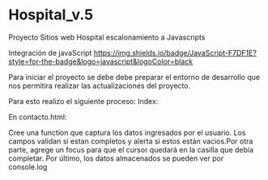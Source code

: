 # Hospital_v.5
Proyecto Sitios web Hospital escalonamiento a Javascripts

Integración de javaScript
https://img.shields.io/badge/JavaScript-F7DF1E?style=for-the-badge&logo=javascript&logoColor=black

Para iniciar el proyecto se debe debe preparar el entorno de desarrollo que nos permitira realizar las actualizaciones del proyecto. 

Para esto realizo el siguiente proceso: 
Index: 


En contacto.html:

Cree una function que captura los datos ingresados por el usuario. Los campos validan si estan completos y alerta si estos están vacios.Por otra parte, agrege un focus para que el cursor quedará en la casilla que debía completar. Por último, los datos almacenados se pueden ver por console.log


